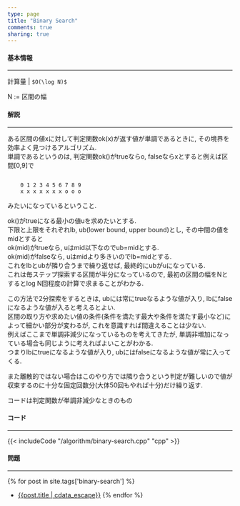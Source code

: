 ```yaml
---
type: page
title: "Binary Search"
comments: true
sharing: true
---
```


#### 基本情報
  
***

計算量 | `$O(\log N)$`
  
N := 区間の幅  
  
#### 解説

***
ある区間の値xに対して判定関数ok(x)が返す値が単調であるときに, その境界を効率よく見つけるアルゴリズム.  
単調であるというのは, 判定関数ok()がtrueならo, falseならxとすると例えば区間[0,9]で  

```

    0 1 2 3 4 5 6 7 8 9
    x x x x x x x o o o

```

みたいになっているということ.  
  
ok()がtrueになる最小の値uを求めたいとする.  
下限と上限をそれぞれlb, ub(lower bound, upper bound)とし, その中間の値をmidとすると  
ok(mid)がtrueなら, uはmid以下なのでub=midとする.  
ok(mid)がfalseなら, uはmidより多きいのでlb=midとする.  
これをlbとubが隣り合うまで繰り返せば, 最終的にubがuになっている.  
これは毎ステップ探索する区間が半分になっているので, 最初の区間の幅をNとするとlog N回程度の計算で求まることがわかる.  
  
この方法で2分探索をするときは, ubには常にtrueなるような値が入り, lbにfalseになるような値が入ると考えるとよい.  
区間の取り方や求めたい値の条件(条件を満たす最大や条件を満たす最小など)によって細かい部分が変わるが, これを意識すれば間違えることは少ない.  
例えばここまで単調非減少になっているものを考えてきたが, 単調非増加になっている場合も同じように考えればよいことがわかる.  
つまりlbにtrueになるような値が入り, ubにはfalseになるような値が常に入ってくる.  
  
また離散的ではない場合はこのやり方では隣り合うという判定が難しいので値が収束するのに十分な固定回数分(大体50回もやれば十分)だけ繰り返す.  
  
コードは判定関数が単調非減少なときのもの

#### コード

***

{{< includeCode "/algorithm/binary-search.cpp" "cpp" >}}


#### 問題

***  
{% for post in site.tags['binary-search'] %}
* [{{post.title | cdata_escape}}]({{post.url}})
{% endfor %}
